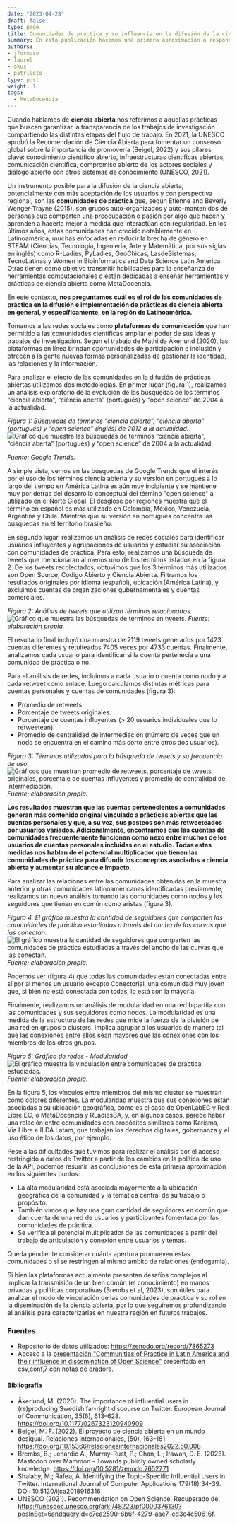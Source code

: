 ```yaml
---
date: "2023-04-28"
draft: false
type: page
title: Comunidades de práctica y su influencia en la difusión de la ciencia abierta en Latinoamérica
summary: En esta publicación hacemos una primera aproximación a responder cuál es el rol de las comunidades de práctica en la difusión e implementación de prácticas de ciencia abierta en general, y específicamente, en la región de Latinoamérica.
authors: 
- jformoso
- laurel
- okus
- patriloto
type: post
weight: 1
tags: 
  - MetaDocencia
---
```


Cuando hablamos de **ciencia abierta** nos referimos a aquellas prácticas que buscan garantizar la transparencia de los trabajos de investigación compartiendo las distintas etapas del flujo de trabajo. En 2021, la UNESCO aprobó la Recomendación de Ciencia Abierta para fomentar un consenso global sobre la importancia de promoverla (Beigel, 2022) y sus pilares clave: conocimiento científico abierto, infraestructuras científicas abiertas, comunicación científica, compromiso abierto de los actores sociales y diálogo abierto con otros sistemas de conocimiento (UNESCO, 2021).

Un instrumento posible para la difusión de la ciencia abierta, potencialmente con más aceptación de los usuarios y con perspectiva regional, son las **comunidades de práctica** que, según Etienne and Beverly Wenger-Trayne (2015), son grupos auto-organizados y auto-mantenidos de personas que comparten una preocupación o pasión por algo que hacen y aprenden a hacerlo mejor a medida que interactúan con regularidad. En los últimos años, estas comunidades han crecido notablemente en Latinoamérica, muchas enfocadas en reducir la brecha de género en STEAM (Ciencias, Tecnología, Ingeniería, Arte y Matemática, por sus siglas en inglés) como R-Ladies, PyLadies, GeoChicas, LasdeSistemas, TecnoLatinas y Women in Bioinformatics and Data Science Latin America. Otras tienen como objetivo  transmitir habilidades para la enseñanza de herramientas computacionales o están dedicadas a enseñar herramientas y prácticas de ciencia abierta como MetaDocencia. 

En este contexto, **nos preguntamos cuál es el rol de las comunidades de práctica en la difusión e implementación de prácticas de ciencia abierta en general, y específicamente, en la región de Latinoamérica.**

Tomamos a las redes sociales como **plataformas de comunicación** que han permitido a las comunidades científicas ampliar el poder de sus ideas y trabajos de investigación. Según el trabajo de Mathilda Åkerlund (2020), las plataformas en línea brindan oportunidades de participación e inclusión y ofrecen a la gente nuevas formas personalizadas de gestionar la identidad, las relaciones y la información. 

Para analizar el efecto de las comunidades en la difusión de prácticas abiertas utilizamos dos metodologías. En primer lugar (figura 1), realizamos un análisis exploratorio de la evolución de las búsquedas de los términos “ciencia abierta”, “ciência aberta” (portugués) y “open science” de 2004 a la actualidad.

*Figura 1: Búsquedas de términos “ciencia abierta”, “ciência aberta” (portugués) y “open science” (inglés) de 2012 a la actualidad.*
![Gráfico que muestra las búsquedas de términos “ciencia abierta”, “ciência aberta” (portugués) y “open science” de 2004 a la actualidad.](https://www.metadocencia.org/img/cp-ca/grafico1.png)

*Fuente: Google Trends.*

A simple vista, vemos en las búsquedas de Google Trends que el interés por el uso de los términos ciencia abierta y su versión en portugués a lo largo del tiempo en América Latina es aún muy incipiente y se mantiene muy por detrás del desarrollo conceptual del término "open science" a utilizado en el Norte Global. El desglose por regiones muestra que el término en español es más utilizado en Colombia, México, Venezuela, Argentina y Chile. Mientras que su versión en portugués concentra las búsquedas en el territorio brasileño.

En segundo lugar,  realizamos un análisis de redes sociales para identificar usuarios influyentes y agrupaciones de usuarios y estudiar su asociación con comunidades de práctica. Para esto, realizamos una búsqueda de tweets que mencionaran al menos uno de los términos listados en la figura 2. De los tweets recolectados, obtuvimos que los 3 términos más utilizados son Open Source, Código Abierto y Ciencia Abierta. Filtramos los resultados originales por idioma (español), ubicación (América Latina), y excluimos cuentas de organizaciones gubernamentales y cuentas comerciales.

*Figura 2: Análisis de tweets que utilizan términos relacionados.*
![Gráfico que muestra las búsquedas de términos en tweets.](https://www.metadocencia.org/img/cp-ca/grafico2.png)
*Fuente: elaboración propia.*

El resultado final incluyó una muestra de 2119 tweets generados por 1423 cuentas diferentes y retuiteados 7405 veces por 4733 cuentas. 
Finalmente, analizamos cada usuario para identificar si la cuenta pertenecía a una comunidad de práctica o no.

Para el análisis de redes, incluimos a cada usuario o cuenta como nodo y a cada retweet como enlace. Luego calculamos distintas métricas para cuentas personales y cuentas de comunidades (figura 3):
- Promedio de retweets.
- Porcentaje de tweets originales.
- Porcentaje de cuentas influyentes (> 20 usuarios individuales que lo retweetean).
- Promedio de centralidad de intermediación (número de veces que un nodo se encuentra en el camino más corto entre otros dos usuarios).

*Figura 3: Términos utilizados para la búsqueda de tweets y su frecuencia de uso.*
![Gráficos que muestran promedio de retweets, porcentaje de tweets originales, porcentaje de cuentas influyentes y promedio de centralidad de intermediación.](https://www.metadocencia.org/img/cp-ca/grafico3.png)
*Fuente: elaboración propia.*

**Los resultados muestran que las cuentas pertenecientes a comunidades generan más contenido original vinculado a prácticas abiertas que las cuentas personales y que, a su vez, sus posteos son más retweeteados por usuarios variados. Adicionalmente, encontramos que las cuentas de comunidades frecuentemente funcionan como nexo entre muchos de los usuarios de cuentas personales incluidas en el estudio. Todas estas medidas nos hablan de el potencial multiplicador que tienen las comunidades de práctica para difundir los conceptos asociados a ciencia abierta y aumentar su alcance e impacto.** 

Para analizar las relaciones entre las comunidades obtenidas en la muestra anterior y otras comunidades latinoamericanas identificadas previamente, realizamos un nuevo análisis tomando las comunidades como nodos y los seguidores que tienen en común como aristas (figura 3).  

*Figura 4. El gráfico muestra la cantidad de seguidores que comparten las comunidades de práctica estudiadas a través del ancho de las curvas que las conectan.*
![El gráfico muestra la cantidad de seguidores que comparten las comunidades de práctica estudiadas a través del ancho de las curvas que las conectan.](https://www.metadocencia.org/img/cp-ca/grafico4.png)
*Fuente: elaboración propia.*

Podemos ver (figura 4) que todas las comunidades están conectadas entre sí por al menos un usuario excepto Conectorial, una comunidad muy joven que, si bien no está conectada con todas, lo está con la mayoría.

Finalmente, realizamos un análisis de modularidad en una red bipartita con las comunidades y sus seguidores como nodos. La modularidad es una medida de la estructura de las redes que mide la fuerza de la división de una red en grupos o clusters. Implica agrupar a los usuarios de manera tal que las conexiones entre ellos sean mayores que las conexiones con los miembros de los otros grupos. 

*Figura 5: Gráfico de redes - Modularidad*
![El gráfico muestra la vinculación entre comunidades de práctica estudiadas.](https://www.metadocencia.org/img/cp-ca/grafico5.png)
*Fuente: elaboración propia.*

En la figura 5, los vínculos entre miembros del mismo cluster se muestran como colores diferentes. La modularidad muestra que sus conexiones están asociadas a su ubicación geográfica, como es el caso de OpenLabEC y Red Libre EC, o MetaDocencia y RLadiesBA, y, en algunos casos, parece haber una relación entre comunidades con propósitos similares como Karisma, Via Libre e ILDA Latam, que trabajan los derechos digitales, gobernanza y el uso ético de los datos, por ejemplo.

Pese a las dificultades que tuvimos para realizar el análisis por el acceso restringido a datos de Twitter a partir de los cambios en la política de uso de la API, podemos resumir las conclusiones de esta primera aproximación en los siguientes puntos: 
- La alta modularidad está asociada mayormente a la ubicación geográfica de la comunidad y la temática central de su trabajo o propósito.
- También vimos que hay una gran cantidad de seguidores en común que dan cuenta de una red de usuarios y participantes fomentada por las comunidades de práctica.
- Se verifica el potencial multiplicador de las comunidades a partir del trabajo de articulación y conexión entre usuarios y temas.

Queda pendiente considerar cuánta apertura promueven estas comunidades o si se restringen al mismo ámbito de relaciones (endogamia). 

Si bien las plataformas actualmente presentan desafíos complejos al implicar la transmisión de un bien común (el conocimiento) en manos privadas y políticas corporativas (Brembs et al, 2023), son útiles para analizar el modo de vinculación de las comunidades de práctica y su rol en la diseminación de la ciencia abierta, por lo que seguiremos profundizando el análisis para caracterizarlas en nuestra región en futuros trabajos. 


### Fuentes
- Repositorio de datos utilizados: https://zenodo.org/record/7865273 
- Acceso a la [presentación "Communities of Practice in Latin America and their influence in dissemination of Open Science"](https://docs.google.com/presentation/d/1W70uvkyJTPwUN5YZYSmDRqgG7niPgyfFoi-rBgPfIL0/edit?usp=sharing) presentada en csv,conf,7 con notas de oradora.

#### Bibliografía 
- Åkerlund, M. (2020). The importance of influential users in (re)producing Swedish far-right discourse on Twitter. European Journal of Communication, 35(6), 613–628. https://doi.org/10.1177/0267323120940909
- Beigel, M. F. (2022). El proyecto de ciencia abierta en un mundo desigual. Relaciones Internacionales, (50), 163–181. https://doi.org/10.15366/relacionesinternacionales2022.50.008 
- Brembs, B.; Lenardic A.; Murray-Rust, P.; Chan, L.; Irawan, D. E. (2023). Mastodon over Mammon - Towards publicly owned scholarly knowledge. https://doi.org/10.5281/zenodo.7652771 
- Shalaby, M.; Rafea, A. Identifying the Topic-Specific Influential Users in Twitter. International Journal of Computer Applications 179(18):34-39. DOI: 10.5120/ijca2018916316
- UNESCO (2021). Recommendation on Open Science. Recuperado de: https://unesdoc.unesco.org/ark:/48223/pf0000376130?posInSet=6andqueryId=c7ea2590-6b6f-4279-aae7-ed3e4c50616f. 

